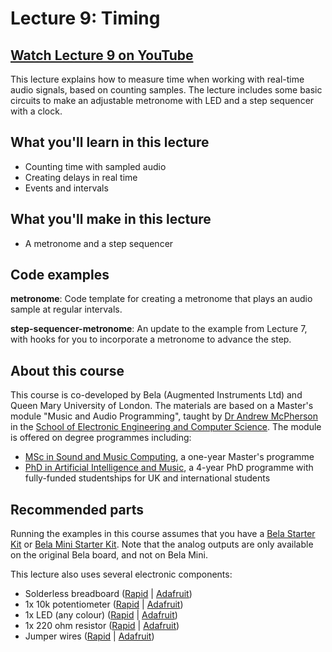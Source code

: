 # Lecture 9: Timing

## [Watch Lecture 9 on YouTube](https://www.youtube.com/watch?v=E55OAZBU0DM)

This lecture explains how to measure time when working with real-time audio signals, based on counting samples. The lecture includes some basic circuits to make an adjustable metronome with LED and a step sequencer with a clock.

## What you'll learn in this lecture

* Counting time with sampled audio
* Creating delays in real time
* Events and intervals

## What you'll make in this lecture

* A metronome and a step sequencer

## Code examples

**metronome**: Code template for creating a metronome that plays an audio sample at regular intervals.

**step-sequencer-metronome**: An update to the example from Lecture 7, with hooks for you to incorporate a metronome to advance the step.

## About this course

This course is co-developed by Bela (Augmented Instruments Ltd) and Queen Mary University of London. The materials are based on a Master's module "Music and Audio Programming", taught by [Dr Andrew McPherson](http://instrumentslab.org) in the [School of Electronic Engineering and Computer Science](http://www.eecs.qmul.ac.uk). The module is offered on degree programmes including:

* [MSc in Sound and Music Computing](https://www.qmul.ac.uk/postgraduate/taught/coursefinder/courses/129308.html), a one-year Master's programme
* [PhD in Artificial Intelligence and Music](http://www.aim.qmul.ac.uk), a 4-year PhD programme with fully-funded studentships for UK and international students

## Recommended parts

Running the examples in this course assumes that you have a [Bela Starter Kit](https://shop.bela.io/products/bela-starter-kit) or [Bela Mini Starter Kit](https://shop.bela.io/products/bela-mini-starter-kit). Note that the analog outputs are only available on the original Bela board, and not on Bela Mini.

This lecture also uses several electronic components:

* Solderless breadboard ([Rapid](https://www.rapidonline.com/rapid-tp-039-solderless-breadboard-transparent-400-points-34-0671) | [Adafruit](https://www.adafruit.com/product/64))
* 1x 10k potentiometer ([Rapid](https://www.rapidonline.com/taiwan-alpha-rv16af-10k-lin-16mm-metal-case-pcb-potentiometer-65-0715) | [Adafruit](https://www.adafruit.com/product/4133))
* 1x LED (any colour) ([Rapid](https://www.rapidonline.com/kingbright-l-7113gd-5mm-2-2v-green-led-20mcd-55-0120) | [Adafruit](https://www.adafruit.com/product/298))
* 1x 220 ohm resistor ([Rapid](https://www.rapidonline.com/truohm-cr-025-220r-carbon-film-resistor-0-25w-pack-of-100-62-0354) | [Adafruit](https://www.adafruit.com/product/2780))
* Jumper wires ([Rapid](https://www.rapidonline.com/rapid-jw-003-breadboard-jumper-wires-bundle-of-75-34-0673) | [Adafruit](https://www.adafruit.com/product/153))